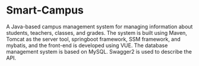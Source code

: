 # Smart-Campus
A Java-based campus management system for managing information about students, teachers, classes, and grades. The system is built using Maven, Tomcat as the server tool, springboot framework, SSM framework, and mybatis, and the front-end is developed using VUE. The database management system is based on MySQL. Swagger2 is used to describe the API.
